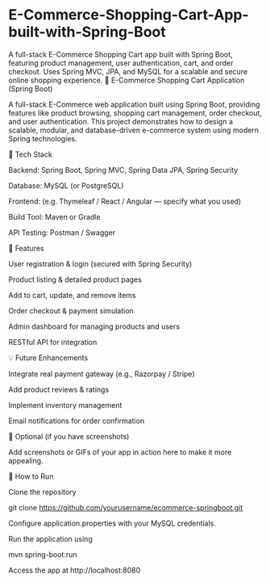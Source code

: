 # E-Commerce-Shopping-Cart-App-built-with-Spring-Boot
A full-stack E-Commerce Shopping Cart app built with Spring Boot, featuring product management, user authentication, cart, and order checkout. Uses Spring MVC, JPA, and MySQL for a scalable and secure online shopping experience.
🛒 E-Commerce Shopping Cart Application (Spring Boot)

A full-stack E-Commerce web application built using Spring Boot, providing features like product browsing, shopping cart management, order checkout, and user authentication. This project demonstrates how to design a scalable, modular, and database-driven e-commerce system using modern Spring technologies.

🔧 Tech Stack

Backend: Spring Boot, Spring MVC, Spring Data JPA, Spring Security

Database: MySQL (or PostgreSQL)

Frontend: (e.g. Thymeleaf / React / Angular — specify what you used)

Build Tool: Maven or Gradle

API Testing: Postman / Swagger

🚀 Features

User registration & login (secured with Spring Security)

Product listing & detailed product pages

Add to cart, update, and remove items

Order checkout & payment simulation

Admin dashboard for managing products and users

RESTful API for integration

💡 Future Enhancements

Integrate real payment gateway (e.g., Razorpay / Stripe)

Add product reviews & ratings

Implement inventory management

Email notifications for order confirmation

📸 Optional (if you have screenshots)

Add screenshots or GIFs of your app in action here to make it more appealing.

🧠 How to Run

Clone the repository

git clone https://github.com/yourusername/ecommerce-springboot.git


Configure application.properties with your MySQL credentials.

Run the application using

mvn spring-boot:run


Access the app at http://localhost:8080
